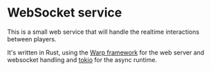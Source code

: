 # WebSocket service #

This is a small web service that will handle the realtime interactions between players.

It's written in Rust, using the [Warp framework](https://github.com/seanmonstar/warp) for the web server and websocket handling and [tokio](https://github.com/tokio-rs/tokio) for the async runtime. 